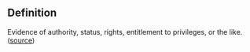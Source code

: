 ## Definition

Evidence of authority, status, rights, entitlement to privileges, or the like.\
([source](https://github.com/trustoverip/tswg-acdc-specification/blob/main/draft-ssmith-acdc.md#introduction))